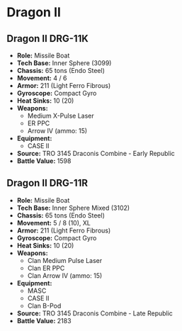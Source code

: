 # Dragon II
## Dragon II DRG-11K
- **Role:** Missile Boat
- **Tech Base:** Inner Sphere (3099)
- **Chassis:** 65 tons (Endo Steel)
- **Movement:** 4 / 6
- **Armor:** 211 (Light Ferro Fibrous)
- **Gyroscope:** Compact Gyro
- **Heat Sinks:** 10 (20)
- **Weapons:**
  - Medium X-Pulse Laser
  - ER PPC
  - Arrow IV (ammo: 15)
- **Equipment:**
  - CASE II
- **Source:** TRO 3145 Draconis Combine - Early Republic
- **Battle Value:** 1598

## Dragon II DRG-11R
- **Role:** Missile Boat
- **Tech Base:** Inner Sphere Mixed (3102)
- **Chassis:** 65 tons (Endo Steel)
- **Movement:** 5 / 8 (10), XL
- **Armor:** 211 (Light Ferro Fibrous)
- **Gyroscope:** Compact Gyro
- **Heat Sinks:** 10 (20)
- **Weapons:**
  - Clan Medium Pulse Laser
  - Clan ER PPC
  - Clan Arrow IV (ammo: 15)
- **Equipment:**
  - MASC
  - CASE II
  - Clan B-Pod
- **Source:** TRO 3145 Draconis Combine - Late Republic
- **Battle Value:** 2183

